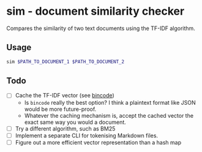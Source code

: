 # sim - document similarity checker

Compares the similarity of two text documents using the TF-IDF algorithm.

## Usage

```bash
sim $PATH_TO_DOCUMENT_1 $PATH_TO_DOCUMENT_2
```

## Todo

- [ ] Cache the TF-IDF vector (see [bincode](https://crates.io/crates/bincode))
  - Is `bincode` really the best option? I think a plaintext format like JSON would be more future-proof.
  - Whatever the caching mechanism is, accept the cached vector the exact same way you would a document.
- [ ] Try a different algorithm, such as BM25
- [ ] Implement a separate CLI for tokenising Markdown files.
- [ ] Figure out a more efficient vector representation than a hash map
